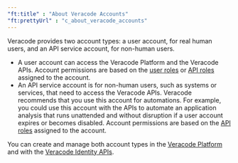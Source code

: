 ```yaml
---
"ft:title" : "About Veracode Accounts"
"ft:prettyUrl" : "c_about_veracode_accounts"
---
```


Veracode provides two account types: a user account, for real human users, and an API service account, for non-human users.

-   A user account can access the Veracode Platform and the Veracode APIs. Account permissions are based on the [user roles](https://docs.veracode.com/r/c_role_permissions) or [API roles](https://docs.veracode.com/r/c_API_roles) assigned to the account.
-   An API service account is for non-human users, such as systems or services, that need to access the Veracode APIs. Veracode recommends that you use this account for automations. For example, you could use this account with the APIs to automate an application analysis that runs unattended and without disruption if a user account expires or becomes disabled. Account permissions are based on the [API roles](https://docs.veracode.com/r/c_API_roles) assigned to the account.

You can create and manage both account types in the [Veracode Platform](https://docs.veracode.com/r/t_manage_user) and with the [Veracode Identity APIs](https://docs.veracode.com/r/c_identity_intro).


